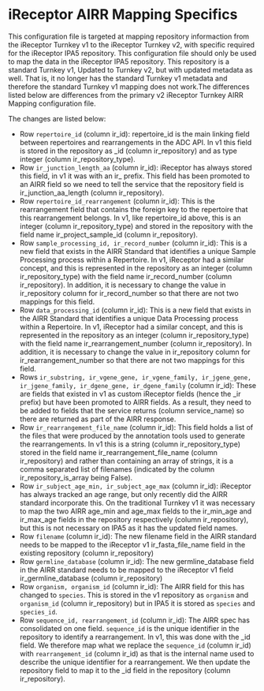 # iReceptor AIRR Mapping Specifics

This configuration file is targeted at mapping repository informaction from the
iReceptor Turnkey v1 to the iReceptor Turnkey v2, with specific required for the iReceptor IPA5
repository. This
configuration file should only be used to map the data in the iReceptor IPA5 repository. This 
repository is a standard Turnkey v1, Updated to Turnkey v2, but with updated metadata as well. 
That is, it no longer has the standard Turnkey v1 metadata and therefore the standard Turnkey v1 mapping
does not work.The differences listed below are differences from the primary
v2 iReceptor Turnkey AIRR Mapping configuration file.

The changes are listed below:

- Row `repertoire_id` (column ir_id): repertoire_id is the main linking field between repertoires and rearrangements in the ADC API. In v1 this field is stored in the repository as \_id (column ir_repository) and as type integer (column ir_repository_type).
- Row `ir_junction_length_aa` (column ir_id): iReceptor has always stored this field, in v1 it was with an ir_ prefix. This field has been promoted to an AIRR field so we need to tell the service that the repository field is ir_junction_aa_length (column ir_repository).
- Row `repertoire_id_rearrangement` (column ir_id): This is the rearrangement field that contains the foreign key to the repertoire that this rearrangement belongs. In v1, like repertoire_id above, this is an integer (column ir_repository_type) and stored in the repository with the field name ir_project_sample_id (column ir_repository).
- Row `sample_processing_id, ir_record_number` (column ir_id): This is a new field that exists in the AIRR Standard that identifies a unique Sample Processing process within a Repertoire. In v1, iReceptor had a similar concept, and this is represented in the repository as an integer (column ir_repository_type) with the field name ir_record_number (column ir_repository). In addition, it is necessary to change the value in ir_repository column for ir_record_number so that there are not two mappings for this field. 
- Row `data_processing_id` (column ir_id): This is a new field that exists in the AIRR Standard that identifies a unique Data Processing process within a Repertoire. In v1, iReceptor had a similar concept, and this is represented in the repository as an integer (column ir_repository_type) with the field name ir_rearrangement_number (column ir_repository). In addition, it is necessary to change the value in ir_repository column for ir_rearrangement_number so that there are not two mappings for this field.
- Rows `ir_substring, ir_vgene_gene, ir_vgene_family, ir_jgene_gene, ir_jgene_family, ir_dgene_gene, ir_dgene_family` (column ir_id): These are fields that existed in v1 as custom iReceptor fields (hence the \_ir prefix) but have been promoted to AIRR fields. As a result, they need to be added to fields that the service returns (column service_name) so there are returned as part of the AIRR response.
- Row `ir_rearrangement_file_name` (column ir_id): This field holds a list of the files that were produced by the annotation tools used to generate the rearrangements. In v1 this is a string (column ir_repository_type) stored in the field name ir_rearrangement_file_name (column ir_repository) and rather than containing an array of strings, it is a comma separated list of filenames (indicated by the column ir_repository_is_array being False).
- Row `ir_subject_age_min, ir_subject_age_max` (column ir_id): iReceptor has always tracked an age range, but only recently did the AIRR standard incorporate this. On the traditional Turnkey v1 it was necessary to map the two AIRR age_min and age_max fields to the ir_min_age and ir_max_age fields in the repository respectively (column ir_repository), but this is not necessary on IPA5 as it has the updated field names.
- Row `filename` (column ir_id): The new filename field in the AIRR standard needs to be mapped to the iReceptor v1 ir_fasta_file_name field in the existing repository (column ir_repository)
- Row `germline_database` (column ir_id): The new germline_database field in the AIRR standard needs to be mapped to the iReceptor v1 field ir_germline_database (column ir_repository)
- Row `organism, organism_id` (column ir_id): The AIRR field for this has changed to `species`. This is stored in the v1 repository as `organism` and `organism_id` (column ir_repository) but in IPA5 it is stored as `species` and `species_id`.
- Row `sequence_id, rearrangement_id` (column ir_id): The AIRR spec has consolidated on one field. `sequence_id` is the unique identifier in the repository to identify a rearrangement. In v1, this was done with the \_id field. We therefore map what we replace the `sequence_id` (column ir_id) with `rearrangement_id` (column ir_id) as that is the internal name used to describe the unique identifier for a rearrangement. We then update the repository field to map it to the \_id field in the repository (column ir_repository).
